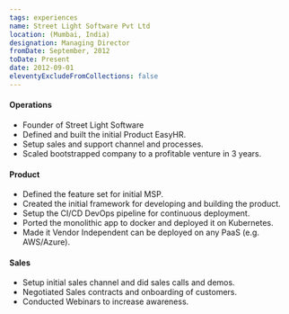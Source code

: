 ```yaml
---
tags: experiences
name: Street Light Software Pvt Ltd
location: (Mumbai, India)
designation: Managing Director
fromDate: September, 2012
toDate: Present
date: 2012-09-01
eleventyExcludeFromCollections: false
---
```

#### Operations
* Founder of Street Light Software
* Defined and built the initial Product EasyHR. 
* Setup sales and support channel and processes.
* Scaled bootstrapped company to a profitable venture in 3 years.

#### Product
* Defined the feature set for initial MSP.
* Created the initial framework for developing and building the product.
* Setup the CI/CD DevOps pipeline for continuous deployment. 
* Ported the monolithic app to docker and deployed it on Kubernetes.
* Made it Vendor Independent can be deployed on any PaaS (e.g. AWS/Azure).

#### Sales
* Setup initial sales channel and did sales calls and demos.
* Negotiated Sales contracts and onboarding of customers.
* Conducted Webinars to increase awareness.